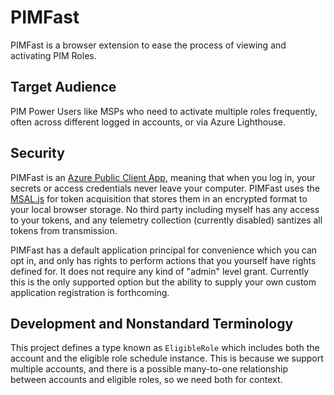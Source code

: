 # PIMFast

PIMFast is a browser extension to ease the process of viewing and activating PIM Roles.

## Target Audience

PIM Power Users like MSPs who need to activate multiple roles frequently, often across different logged in accounts, or via Azure Lighthouse.

## Security

PIMFast is an [Azure Public Client App](https://learn.microsoft.com/en-us/entra/identity-platform/msal-client-applications), meaning that when you log in, your secrets or access credentials never leave your computer. PIMFast uses the [MSAL.js](https://github.com/AzureAD/microsoft-authentication-library-for-js) for token acquisition that stores them in an encrypted format to your local browser storage. No third party including myself has any access to your tokens, and any telemetry collection (currently disabled) santizes all tokens from transmission.

PIMFast has a default application principal for convenience which you can opt in, and only has rights to perform actions that you yourself have rights defined for. It does not require any kind of "admin" level grant. Currently this is the only supported option but the ability to supply your own custom application registration is forthcoming.

## Development and Nonstandard Terminology

This project defines a type known as `EligibleRole` which includes both the account and the eligible role schedule instance. This is because we support multiple accounts, and there is a possible many-to-one relationship between accounts and eligible roles, so we need both for context.
